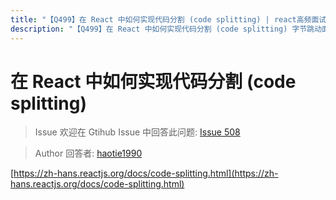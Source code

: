 ```yaml
---
title: "【Q499】在 React 中如何实现代码分割 (code splitting) | react高频面试题"
description: "【Q499】在 React 中如何实现代码分割 (code splitting) 字节跳动面试题、阿里腾讯面试题、美团小米面试题。"
---
```


# 在 React 中如何实现代码分割 (code splitting)

> Issue
> 欢迎在 Gtihub Issue 中回答此问题: [Issue 508](https://github.com/shfshanyue/Daily-Question/issues/508)

> Author
> 回答者: [haotie1990](https://github.com/haotie1990)

[https://zh-hans.reactjs.org/docs/code-splitting.html](https://zh-hans.reactjs.org/docs/code-splitting.html)
